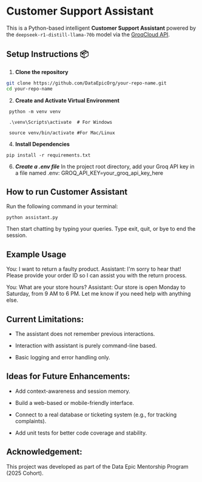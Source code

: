 # Customer Support Assistant 

This is a Python-based intelligent **Customer Support Assistant** powered by the `deepseek-r1-distill-llama-70b` model via the [GroqCloud API](https://console.groq.com).

##  Setup Instructions 📦

1. **Clone the repository**
 ```bash
 git clone https://github.com/DataEpicOrg/your-repo-name.git
 cd your-repo-name
   ```

2. **Create and Activate Virtual Environment**
```   
 python -m venv venv
```
```
 .\venv\Scripts\activate  # For Windows
```
```
 source venv/bin/activate #For Mac/Linux
```

4. **Install Dependencies**
```
pip install -r requirements.txt
```

6. ***Create a .env file***
In the project root directory, add your Groq API key in a file named .env:
GROQ_API_KEY=your_groq_api_key_here

## How to run Customer Assistant ##

Run the following command in your terminal:
```
python assistant.py
```
Then start chatting by typing your queries. Type exit, quit, or bye to end the session.

## Example Usage ##
You: I want to return a faulty product.
Assistant: I'm sorry to hear that! Please provide your order ID so I can assist you with the return process.

You: What are your store hours?
Assistant: Our store is open Monday to Saturday, from 9 AM to 6 PM. Let me know if you need help with anything else.

## Current Limitations: ##

- The assistant does not remember previous interactions.

- Interaction with assistant is purely command-line based.

-  Basic logging and error handling only.

## Ideas for Future Enhancements: ##

- Add context-awareness and session memory.

- Build a web-based or mobile-friendly interface.

-  Connect to a real database or ticketing system (e.g., for tracking complaints).

- Add unit tests for better code coverage and stability.

## Acknowledgement: ##

This project was developed as part of the Data Epic Mentorship Program (2025 Cohort).
